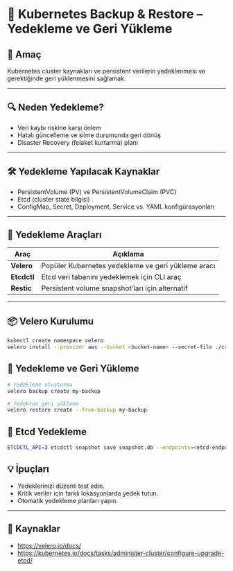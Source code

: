 # 💾 Kubernetes Backup & Restore – Yedekleme ve Geri Yükleme

## 🧠 Amaç

Kubernetes cluster kaynakları ve persistent verilerin yedeklenmesi ve gerektiğinde geri yüklenmesini sağlamak.

---
## 🔍 Neden Yedekleme?

- Veri kaybı riskine karşı önlem
- Hatalı güncelleme ve silme durumunda geri dönüş
- Disaster Recovery (felaket kurtarma) planı

---
## 🛠️ Yedekleme Yapılacak Kaynaklar

- PersistentVolume (PV) ve PersistentVolumeClaim (PVC)
- Etcd (cluster state bilgisi)
- ConfigMap, Secret, Deployment, Service vs. YAML konfigürasyonları

---
## 🔧 Yedekleme Araçları

| Araç          | Açıklama                                 |
|---------------|------------------------------------------|
| **Velero**    | Popüler Kubernetes yedekleme ve geri yükleme aracı |
| **Etcdctl**   | Etcd veri tabanını yedeklemek için CLI araç |
| **Restic**    | Persistent volume snapshot’ları için alternatif |

---
## 📦 Velero Kurulumu

```bash
kubectl create namespace velero
velero install --provider aws --bucket <bucket-name> --secret-file ./credentials-velero --backup-location-config region=<region>
```
## 🔄 Yedekleme ve Geri Yükleme
```bash
# Yedekleme oluşturma
velero backup create my-backup

# Yedekten geri yükleme
velero restore create --from-backup my-backup
```
## 📝 Etcd Yedekleme
```bash
ETCDCTL_API=3 etcdctl snapshot save snapshot.db --endpoints=<etcd-endpoint> --cacert=<ca.crt> --cert=<client.crt> --key=<client.key>
```
## 💡 İpuçları

- Yedeklerinizi düzenli test edin.
- Kritik veriler için farklı lokasyonlarda yedek tutun.
- Otomatik yedekleme planları yapın.

---
## 🔗 Kaynaklar

- https://velero.io/docs/
- https://kubernetes.io/docs/tasks/administer-cluster/configure-upgrade-etcd/